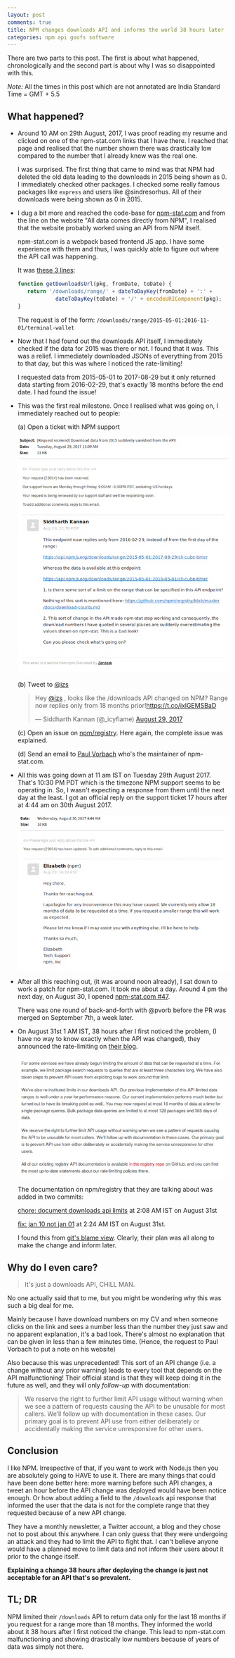 ```yaml
---
layout: post
comments: true
title: NPM changes downloads API and informs the world 38 hours later
categories: npm api goofs software
---
```


There are two parts to this post. The first is about what happened,
chronologically and the second part is about why I was so disappointed with
this.

_Note:_ All the times in this post which are not annotated are India Standard
Time = GMT + 5.5

## What happened?

* Around 10 AM on 29th August, 2017, I was proof reading my resume and clicked
    on one of the npm-stat.com links that I have there. I reached that page and
    realised that the number shown there was drastically low compared to the
    number that I already knew was the real one.

    I was surprised. The first thing that came to mind was that NPM had deleted
    the old data leading to the downloads in 2015 being shown as 0. I
    immediately checked other packages. I checked some really famous packages
    like `express` and users like @sindresorhus. All of their downloads were
    being shown as 0 in 2015.

* I dug a bit more and reached the code-base for
    [npm-stat.com](https://github.com/pvorb/npm-stat.com) and from the line on
    the website "All data comes directly from NPM", I realised that the website
    probably worked using an API from NPM itself.

    npm-stat.com is a webpack based frontend JS app. I have some experience with
    them and thus, I was quickly able to figure out where the API call was
    happening.

    It was [these 3
    lines](https://github.com/pvorb/npm-stat.com/blob/b79fb8abc7a200c687c9f6985c86a46402a53792/src/charts.js#L266-L268):

    ```js
    function getDownloadsUrl(pkg, fromDate, toDate) {
       return '/downloads/range/' + dateToDayKey(fromDate) + ':' + 
                dateToDayKey(toDate) + '/' + encodeURIComponent(pkg);
    }
    ```

    The request is of the form: `/downloads/range/2015-05-01:2016-11-01/terminal-wallet`

* Now that I had found out the downloads API itself, I immediately checked if
    the data for 2015 was there or not. I found that it was. This was a relief.
    I immediately downloaded JSONs of everything from 2015 to that day, but this
    was where I noticed the rate-limiting!

    I requested data from 2015-05-01 to 2017-08-29 but it only returned data
    starting from 2016-02-29, that's exactly 18 months before the end date. I
    had found the issue!

* This was the first real milestone. Once I realised what was going on, I
    immediately reached out to people:

    (a) Open a ticket with NPM support

    ![img](/public/img/npm-blog-support.png)

    (b) Tweet to [@izs](https://twitter.com/izs)

    <blockquote class="twitter-tweet" data-lang="en"><p lang="en"
    dir="ltr">Hey <a
    href="https://twitter.com/izs?ref_src=twsrc%5Etfw">@izs</a> , looks like
    the /downloads API changed on NPM? Range now replies only from 18 months
    prior!<a
    href="https://t.co/ixlGEMSBaD">https://t.co/ixlGEMSBaD</a></p>&mdash;
    Siddharth Kannan (@_icyflame) <a
    href="https://twitter.com/_icyflame/status/902407527702315008?ref_src=twsrc%5Etfw">August
    29, 2017</a></blockquote>
    <script async src="//platform.twitter.com/widgets.js"
    charset="utf-8"></script>

    (c) Open an issue on
    [npm/registry](https://github.com/npm/registry/issues/206). Here again, the
    complete issue was explained.

    (d) Send an email to [Paul Vorbach](https://github.com/pvorb) who's the
    maintainer of npm-stat.com.

* All this was going down at 11 am IST on Tuesday 29th August 2017. That's 10:30
    PM PDT which is the timezone NPM support seems to be operating in. So, I
    wasn't expecting a response from them until the next day at the least. I got
    an official reply on the support ticket 17 hours after at 4:44 am on 30th
    August 2017.

    ![img](/public/img/npm-blog-ticket-response.png)

* After all this reaching out, (it was around noon already), I sat down to
    work a patch for npm-stat.com. It took me about a day. Around 4 pm the next
    day, on August 30, I opened [npm-stat.com #47](https://github.com/pvorb/npm-stat.com/pull/47).

    There was one round of back-and-forth with @pvorb before the PR was merged
    on September 7th, a week later.

* On August 31st 1 AM IST, 38 hours after I first noticed the problem,
  (I have no way to know exactly when the API was changed), they
  announced the rate-limiting on [their
  blog](http://blog.npmjs.org/post/164799520460/api-rate-limiting-rolling-out).

    ![img](/public/img/npm-blog-post.png)

    The documentation on npm/registry that they are talking about was added in
    two commits:

    [chore: document downloads api
    limits](https://github.com/npm/registry/commit/b0adb965c15936114751377401b7f35b1f51d425)
    at 2:08 AM IST on August 31st

    [fix: jan 10 not jan
    01](https://github.com/npm/registry/commit/73f3ac456e1d80ffe0d49d19a74bfccdb58b4aaf)
    at 2:24 AM IST on August 31st.

    I found this from [git's blame
    view](https://github.com/npm/registry/blame/73f3ac456e1d80ffe0d49d19a74bfccdb58b4aaf/docs/download-counts.md).
    Clearly, their plan was all along to make the change and inform later.

## Why do I even care?

> It's just a downloads API, CHILL MAN.

No one actually said that to me, but you might be wondering why this was such a
big deal for me.

Mainly because I have download numbers on my CV and when someone clicks on the
link and sees a number less than the number they just saw and no apparent
explanation, it's a bad look. There's almost no explanation that can be given in
less than a few minutes time. (Hence, the request to Paul Vorbach to put a note
on his website)

Also because this was unprecedented! This sort of an API change (i.e. a change
without any prior warning) leads to every tool that depends on the API
malfunctioning! Their official stand is that they will keep doing it in the
future as well, and they will only _follow-up_ with documentation:

> We reserve the right to further limit API usage without warning when we see a
> pattern of requests causing the API to be unusable for most callers. We’ll
> follow up with documentation in these cases. Our primary goal is to prevent
> API use from either deliberately or accidentally making the service
> unresponsive for other users.

## Conclusion

I like NPM. Irrespective of that, if you want to work with Node.js then you are
absolutely going to HAVE to use it. There are many things that could have been
done better here: more warning before such API changes, a tweet an hour before
the API change was deployed would have been notice enough. Or how about adding a
field to the `/downloads` api response that informed the user that the data is
not for the complete range that they requested because of a new API change. 

They have a monthly newsletter, a Twitter account, a blog and they chose not to
post about this anywhere. I can only guess that they were undergoing an attack
and they had to limit the API to fight that. I can't believe anyone would have a
planned move to limit data and not inform their users about it prior to the
change itself.

**Explaining a change 38 hours after deploying the change is just not acceptable
for an API that's so prevalent.**

## TL; DR

NPM limited their `/downloads` API to return data only for the last
18 months if you request for a range more than 18 months. They informed the
world about it 38 hours after I first noticed the change. This lead to
npm-stat.com malfunctioning and showing drastically low numbers because of years
of data was simply not there.

